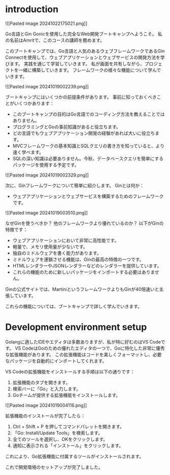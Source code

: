 # introduction

![[Pasted image 20241022175021.png]]

Go言語とGin Gonicを使用した完全なWeb開発ブートキャンプへようこそ。 
私の名前はAmritで、このコースの講師を務めます。

このブートキャンプでは、Go言語と人気のあるウェブフレームワークであるGin Connectを使用して、ウェブアプリケーションとウェブサービスの開発方法を学びます。 
実践を通じて学習していきます。 私が画面を共有しながら、プロジェクトを一緒に構築していきます。 
フレームワークの様々な機能について学んでいきます。

![[Pasted image 20241019002239.png]]

ブートキャンプにはいくつかの前提条件があります。
事前に知っておくべきことがいくつかあります：

- このブートキャンプの目的はGo言語でのコーディング方法を教えることではありません。
- プログラミングとGoの事前知識があると役立ちます。
- どの言語でもウェブアプリケーション開発の経験があれば大いに役立ちます。
- MVCフレームワークの基本知識とSQLクエリの書き方を知っていると、より速く学べます。
- SQLの深い知識は必要ありません。今秋、データベースクエリを簡単にするパッケージを使用する予定です。

![[Pasted image 20241019002329.png]]

次に、Ginフレームワークについて簡単に紹介します。 
Ginとは何か：

- ウェブアプリケーションとウェブサービスを構築するためのフレームワークです。

![[Pasted image 20241019003510.png]]

なぜGinを使うべきか？
他のフレームワークより優れているのか？ 
以下がGinの特徴です：

- ウェブアプリケーションにおいて非常に高性能です。
- 軽量で、メモリ使用量が少ないです。
- 独自のミドルウェアを書く能力があります。
- ミドルウェアを連鎖させる機能は、Ginの最高の特徴の一つです。
- HTMLレンダラーやJSONレンダラーなどのレンダラーを提供しています。
- これらの機能のために新しいパッケージをインポートする必要はありません。

Ginの公式サイトでは、MartiniというフレームワークよりもGinが40倍速いと主張しています。

これらの機能については、ブートキャンプで詳しく学んでいきます。

# Development environment setup
Golangに適したIDEやエディタは多数ありますが、私が特に好むのはVS Codeです。
VS CodeはGoのための優れたエディタの一つで、Goに特化した非常に優秀な拡張機能があります。
この拡張機能はコードを美しくフォーマットし、必要なパッケージを自動的にインポートしてくれます。

VS Codeの拡張機能をインストールする手順は以下の通りです：

1. 拡張機能のタブを開きます。
2. 検索バーに「Go」と入力します。
3. Goチームが提供する拡張機能をインストールします。

![[Pasted image 20241019004116.png]]

拡張機能のインストールが完了したら：

1. Ctrl + Shift + P を押してコマンドパレットを開きます。
2. 「Go: Install/Update Tools」を検索します。
3. 全てのツールを選択し、OKをクリックします。
4. 通知に表示される「インストール」をクリックします。

これにより、Go拡張機能に付属するツールがインストールされます。

これで開発環境のセットアップが完了しました。